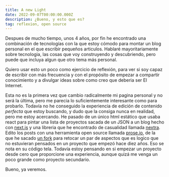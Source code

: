 ```yaml
---
title: A new Light
date: 2022-09-07T00:00:00.000Z
description: ¿Bueno, y esto que es?
tag: reflexion, open source
---
```


Despues de mucho tiempo, unos 4 años, por fin he encontrado una combinación de tecnologías con la que estoy cómodo para montar un blog personal en el que escribir pequeños articulos. Hablaré mayoritariamente sobre tecnologia, las cosas que voy construyendo y descubriendo, pero puede que incluya algun que otro tema más personal. 

Quiero usar esto un poco como ejercicio de reflexión, para ver si soy capaz de escribir con más frecuencia y con el propósito de empezar a compartir conocimiento y a divulgar ideas sobre como creo que deberia ser El Internet.

Esta no es la primera vez que cambio radicalmente mi pagina personal y no será la última, pero me parecia lo suficientemente interesante como para probarlo. Todavía no he conseguido la experiencia de edición de contenido *perfecta* que estoy buscando, y dudo que la consiga nunca en realidad, pero me estoy acercando. He pasado de un único html estático que usaba react para pintar una lista de proyectos sacada de un JSON a un blog hecho con [next.js](https://nextjs.org/) y una libreria que he encontrado de casualidad llamada [nextra](https://github.com/shuding/nextra). Edito los posts con una herramienta open source llamada [prose.io](https://prose.io/#about), de la que he sacado [un fork](https://github.com/juandjara/prose) para retocar un par de aspectos que es logico que no estuvieran pensados en un proyecto que empezó hace diez años. Eso se nota en su código tela. Todavía estoy pensando en si empezar un proyecto desde cero que proporcione una experiencia, aunque quizá me venga un poco grande como proyecto secundario.

Bueno, ya veremos.
